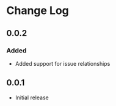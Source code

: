 Change Log
==========

## 0.0.2

### Added
* Added support for issue relationships

## 0.0.1
* Initial release
